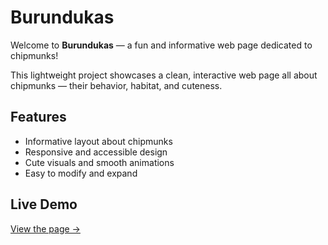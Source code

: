 # Burundukas

Welcome to **Burundukas** — a fun and informative web page dedicated to chipmunks!

This lightweight project showcases a clean, interactive web page all about chipmunks — their behavior, habitat, and cuteness.

## Features

- Informative layout about chipmunks  
- Responsive and accessible design  
- Cute visuals and smooth animations  
- Easy to modify and expand

## Live Demo

[View the page →](https://KostasSliazas.github.io/burundukas)
